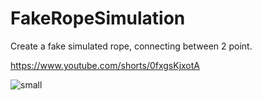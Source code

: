 # FakeRopeSimulation
 Create a fake simulated rope, connecting between 2 point.
 
https://www.youtube.com/shorts/0fxgsKjxotA

![small](https://github.com/Ali10555/FakeRopeSimulation/assets/96617579/5c9ea09e-c418-4bba-a00f-cb7c04aec141)

